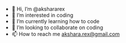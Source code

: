 - 👋 Hi, I’m @akshararex
- 👀 I’m interested in coding
- 🌱 I’m currently learning how to code
- 💞️ I’m looking to collaborate on coding
- 📫 How to reach me akshara.rex@gmail.com

<!---
akshararex/akshararex is a ✨ special ✨ repository because its `README.md` (this file) appears on your GitHub profile.
You can click the Preview link to take a look at your changes.
--->
